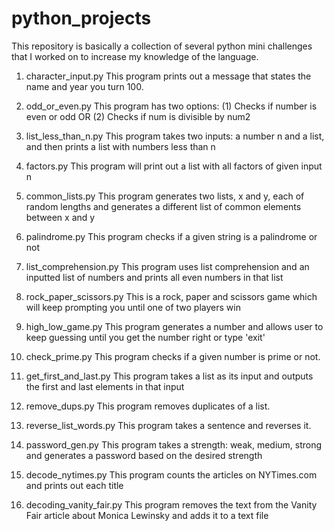 # python_projects
This repository is basically a collection of several python mini challenges that I worked on to increase my knowledge of the language.

1) character_input.py
   This program prints out a message that states the name and year you turn 100.

2) odd_or_even.py
   This program has two options: (1) Checks if number is even or odd OR (2) Checks if num is divisible by num2

3) list_less_than_n.py
   This program takes two inputs: a number n and a list, and then prints a list with numbers less than n

4) factors.py
   This program will print out a list with all factors of given input n
  
5) common_lists.py
    This program generates two lists, x and y, each of random lengths and generates a different list of common elements       
    between x and y
    
6) palindrome.py
    This program checks if a given string is a palindrome or not

7) list_comprehension.py
    This program uses list comprehension and an inputted list of numbers and prints all even numbers in that list

8) rock_paper_scissors.py
    This is a rock, paper and scissors game which will keep prompting you until one of two players win

9) high_low_game.py
    This program generates a number and allows user to keep guessing until you get the number right or type 'exit'

10) check_prime.py
    This program checks if a given number is prime or not.
    
11) get_first_and_last.py
    This program takes a list as its input and outputs the first and last elements in that input

12) remove_dups.py
    This program removes duplicates of a list.

13) reverse_list_words.py
    This program takes a sentence and reverses it.
    
14) password_gen.py
    This program takes a strength: weak, medium, strong and generates a password based on the desired strength

15) decode_nytimes.py
    This program counts the articles on NYTimes.com and prints out each title

16) decoding_vanity_fair.py
    This program removes the text from the Vanity Fair article about Monica Lewinsky and adds it to a text file
    
